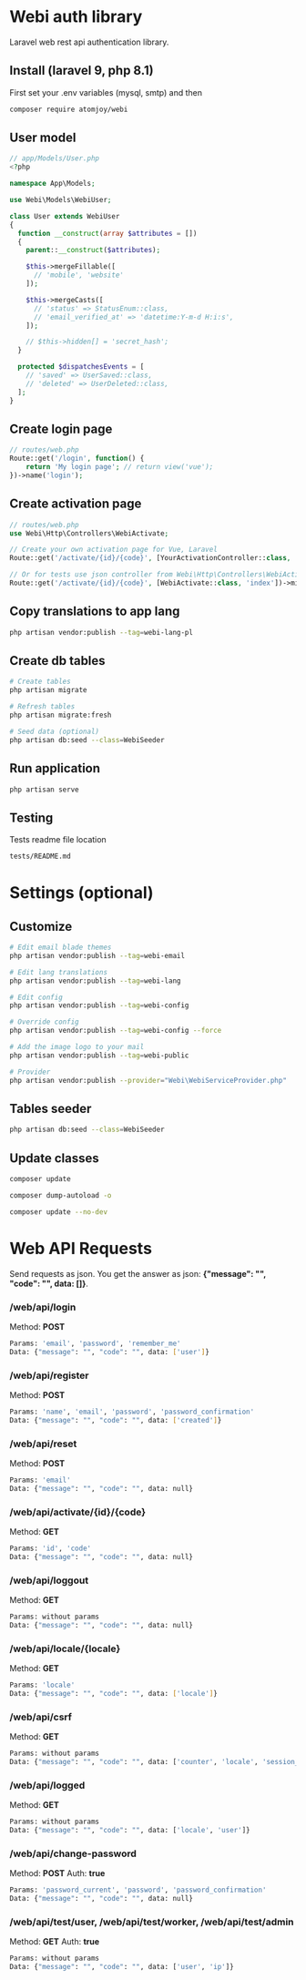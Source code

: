 # Webi auth library

Laravel web rest api authentication library.

## Install (laravel 9, php 8.1)

First set your .env variables (mysql, smtp) and then

```sh
composer require atomjoy/webi
```

## User model

```php
// app/Models/User.php
<?php

namespace App\Models;

use Webi\Models\WebiUser;

class User extends WebiUser
{
  function __construct(array $attributes = [])
  {
    parent::__construct($attributes);

    $this->mergeFillable([
      // 'mobile', 'website'
    ]);

    $this->mergeCasts([
      // 'status' => StatusEnum::class,
      // 'email_verified_at' => 'datetime:Y-m-d H:i:s',
    ]);

    // $this->hidden[] = 'secret_hash';
  }

  protected $dispatchesEvents = [
    // 'saved' => UserSaved::class,
    // 'deleted' => UserDeleted::class,
  ];
}
```

## Create login page

```php
// routes/web.php
Route::get('/login', function() {
    return 'My login page'; // return view('vue');
})->name('login');
```

## Create activation page

```php
// routes/web.php
use Webi\Http\Controllers\WebiActivate;

// Create your own activation page for Vue, Laravel
Route::get('/activate/{id}/{code}', [YourActivationController::class, 'index'])->middleware(['webi-locale']);

// Or for tests use json controller from Webi\Http\Controllers\WebiActivate.php
Route::get('/activate/{id}/{code}', [WebiActivate::class, 'index'])->middleware(['webi-locale']);
```

## Copy translations to app lang

```sh
php artisan vendor:publish --tag=webi-lang-pl
```

## Create db tables

```sh
# Create tables
php artisan migrate

# Refresh tables
php artisan migrate:fresh

# Seed data (optional)
php artisan db:seed --class=WebiSeeder
```

## Run application

```sh
php artisan serve
```

## Testing

Tests readme file location

```sh
tests/README.md
```

# Settings (optional)

## Customize

```sh
# Edit email blade themes
php artisan vendor:publish --tag=webi-email

# Edit lang translations
php artisan vendor:publish --tag=webi-lang

# Edit config
php artisan vendor:publish --tag=webi-config

# Override config
php artisan vendor:publish --tag=webi-config --force

# Add the image logo to your mail
php artisan vendor:publish --tag=webi-public

# Provider
php artisan vendor:publish --provider="Webi\WebiServiceProvider.php"
```

## Tables seeder

```sh
php artisan db:seed --class=WebiSeeder
```

## Update classes

```sh
composer update

composer dump-autoload -o

composer update --no-dev
```

# Web API Requests

Send requests as json. You get the answer as json: **{"message": "", "code": "", data: []}**.

### /web/api/login

Method: **POST**

```sh
Params: 'email', 'password', 'remember_me'
Data: {"message": "", "code": "", data: ['user']}
```

### /web/api/register

Method: **POST**

```sh
Params: 'name', 'email', 'password', 'password_confirmation'
Data: {"message": "", "code": "", data: ['created']}
```

### /web/api/reset

Method: **POST**

```sh
Params: 'email'
Data: {"message": "", "code": "", data: null}
```

### /web/api/activate/{id}/{code}

Method: **GET**

```sh
Params: 'id', 'code'
Data: {"message": "", "code": "", data: null}
```

### /web/api/loggout

Method: **GET**

```sh
Params: without params
Data: {"message": "", "code": "", data: null}
```

### /web/api/locale/{locale}

Method: **GET**

```sh
Params: 'locale'
Data: {"message": "", "code": "", data: ['locale']}
```

### /web/api/csrf

Method: **GET**

```sh
Params: without params
Data: {"message": "", "code": "", data: ['counter', 'locale', 'session_locale']}
```

### /web/api/logged

Method: **GET**

```sh
Params: without params
Data: {"message": "", "code": "", data: ['locale', 'user']}
```

### /web/api/change-password

Method: **POST** Auth: **true**

```sh
Params: 'password_current', 'password', 'password_confirmation'
Data: {"message": "", "code": "", data: null}
```

### /web/api/test/user, /web/api/test/worker, /web/api/test/admin

Method: **GET** Auth: **true**

```sh
Params: without params
Data: {"message": "", "code": "", data: ['user', 'ip']}
```

